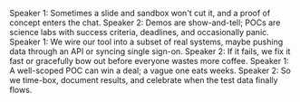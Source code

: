 Speaker 1: Sometimes a slide and sandbox won't cut it, and a proof of concept enters the chat.
Speaker 2: Demos are show-and-tell; POCs are science labs with success criteria, deadlines, and occasionally panic.
Speaker 1: We wire our tool into a subset of real systems, maybe pushing data through an API or syncing single sign-on.
Speaker 2: If it fails, we fix it fast or gracefully bow out before everyone wastes more coffee.
Speaker 1: A well-scoped POC can win a deal; a vague one eats weeks.
Speaker 2: So we time-box, document results, and celebrate when the test data finally flows.
